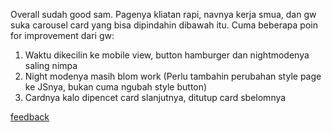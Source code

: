 Overall sudah good sam. Pagenya kliatan rapi, navnya kerja smua, dan gw suka carousel card yang bisa dipindahin dibawah itu. Cuma beberapa poin for improvement dari gw:
1. Waktu dikecilin ke mobile view, button hamburger dan nightmodenya saling nimpa
2. Night modenya masih blom work (Perlu tambahin perubahan style page ke JSnya, bukan cuma ngubah style button)
3. Cardnya kalo dipencet card slanjutnya, ditutup card sbelomnya

[feedback](feedback.png)